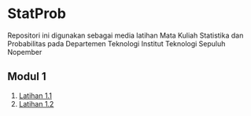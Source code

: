 # StatProb

Repositori ini digunakan sebagai media latihan Mata Kuliah Statistika dan Probabilitas pada Departemen Teknologi Institut Teknologi Sepuluh Nopember

## Modul 1

1. [Latihan 1.1](https://github.com/RafaelEga24/StatProb/blob/main/Module%201.1%20Practice.ipynb)
2. [Latihan 1.2](https://github.com/krisadityabcde/StatProb/blob/main/Module%201.2%20Practice.ipynb)

